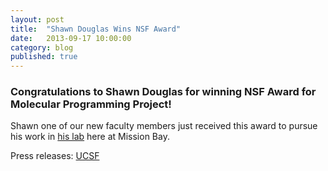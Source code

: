 ```yaml
---
layout: post
title:  "Shawn Douglas Wins NSF Award"
date:   2013-09-17 10:00:00
category: blog
published: true
---
```


### Congratulations to Shawn Douglas for winning NSF Award for Molecular Programming Project!

Shawn one of our new faculty members just received this award to pursue his work in <a href="http://bionano.ucsf.edu/" target="_blank">his lab</a> here at Mission Bay.


Press releases: [UCSF](https://www.ucsf.edu/news/2013/09/108906/ucsf-investigator-wins-nsf-award-molecular-programming-project)

